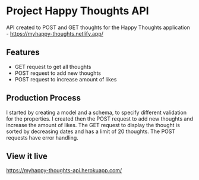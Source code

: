 # Project Happy Thoughts API

API created to POST and GET thoughts for the Happy Thoughts application - https://myhappy-thoughts.netlify.app/

## Features

- GET request to get all thoughts
- POST request to add new thoughts
- POST request to increase amount of likes

## Production Process

I started by creating a model and a schema, to specify different validation for the properties.
I created then the POST request to add new thoughts and increase the amount of likes.
The GET request to display the thought is sorted by decreasing dates and has a limit of 20 thoughts.
The POST requests have error handling.

## View it live

https://myhappy-thoughts-api.herokuapp.com/
